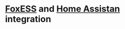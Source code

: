 # [FoxESS](https://www.fox-ess.com/) and [Home Assistan](https://www.home-assistant.io/) integration 
